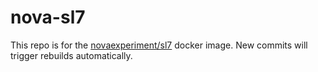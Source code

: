 # nova-sl7

This repo is for the [novaexperiment/sl7](https://hub.docker.com/r/novaexperiment/sl7) docker image. New commits will trigger rebuilds automatically.
